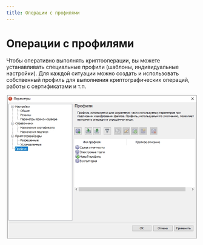 ```yaml
---
title: Операции с профилями
---
```

# Операции с профилями
Чтобы оперативно выполнять криптооперации, вы можете устанавливать специальные профили (шаблоны, индивидуальные настройки). Для каждой ситуации можно создать и использовать собственный профиль для выполнения криптографических операций, работы с сертификатами и т.п.

![Скриншот 1](./_images/профили14.jpg)